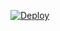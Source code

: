 [![Deploy](https://www.herokucdn.com/deploy/button.svg)](https://heroku.com/deploy?template=https://github.com/C2BoT/music)

